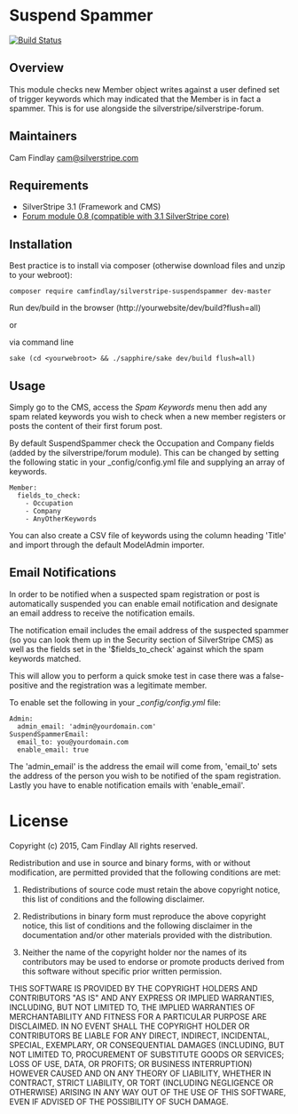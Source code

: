 # Suspend Spammer #

[![Build Status](https://travis-ci.org/camfindlay/silverstripe-suspendspammer.png?branch=master)](https://travis-ci.org/camfindlay/silverstripe-suspendspammer)

## Overview ##
This module checks new Member object writes against a user defined set of trigger keywords which may indicated that 
the Member is in fact a spammer. This is for use alongside the silverstripe/silverstripe-forum.

## Maintainers ##
Cam Findlay <cam@silverstripe.com>

## Requirements ##
 * SilverStripe 3.1 (Framework and CMS)
 * [Forum module 0.8 (compatible with 3.1 SilverStripe core)](https://github.com/silverstripe/silverstripe-forum)

## Installation ##

Best practice is to install via composer (otherwise download files and unzip to your webroot):

    composer require camfindlay/silverstripe-suspendspammer dev-master

Run dev/build in the browser (http://yourwebsite/dev/build?flush=all) 

or 

via command line

    sake (cd <yourwebroot> && ./sapphire/sake dev/build flush=all)

## Usage ##
Simply go to the CMS, access the *Spam Keywords* menu then add any spam related keywords you wish to check when a new member registers or posts the content of their first forum post. 

By default SuspendSpammer check the Occupation and Company fields (added by the silverstripe/forum module). 
This can be changed by setting the following static in your _config/config.yml file and supplying an array of keywords.

    Member:
      fields_to_check:
        - Occupation
        - Company
        - AnyOtherKeywords

You can also create a CSV file of keywords using the column heading 'Title' and import through the default ModelAdmin importer.

## Email Notifications ##
In order to be notified when a suspected spam registration or post is automatically suspended you can enable email notification and designate an email address to receive the notification emails. 

The notification email includes the email address of the suspected spammer (so you can look them up in the Security section of SilverStripe CMS) as well as the fields set in the '$fields_to_check' against which the spam keywords matched. 

This will allow you to perform a quick smoke test in case there was a false-positive and the registration was a legitimate member.

To enable set the following in your *_config/config.yml* file:  
    
    Admin:
      admin_email: 'admin@yourdomain.com'
    SuspendSpammerEmail:
      email_to: you@yourdomain.com
      enable_email: true
    
The 'admin_email' is the address the email will come from, 'email_to' sets the address of the person you wish to be notified of the spam registration. Lastly you have to enable notification emails with 'enable_email'.

# License
Copyright (c) 2015, Cam Findlay
All rights reserved.

Redistribution and use in source and binary forms, with or without modification, are permitted provided that the following conditions are met:

1. Redistributions of source code must retain the above copyright notice, this list of conditions and the following disclaimer.

2. Redistributions in binary form must reproduce the above copyright notice, this list of conditions and the following disclaimer in the documentation and/or other materials provided with the distribution.

3. Neither the name of the copyright holder nor the names of its contributors may be used to endorse or promote products derived from this software without specific prior written permission.

THIS SOFTWARE IS PROVIDED BY THE COPYRIGHT HOLDERS AND CONTRIBUTORS "AS IS" AND ANY EXPRESS OR IMPLIED WARRANTIES, INCLUDING, BUT NOT LIMITED TO, THE IMPLIED WARRANTIES OF MERCHANTABILITY AND FITNESS FOR A PARTICULAR PURPOSE ARE DISCLAIMED. IN NO EVENT SHALL THE COPYRIGHT HOLDER OR CONTRIBUTORS BE LIABLE FOR ANY DIRECT, INDIRECT, INCIDENTAL, SPECIAL, EXEMPLARY, OR CONSEQUENTIAL DAMAGES (INCLUDING, BUT NOT LIMITED TO, PROCUREMENT OF SUBSTITUTE GOODS OR SERVICES; LOSS OF USE, DATA, OR PROFITS; OR BUSINESS INTERRUPTION) HOWEVER CAUSED AND ON ANY THEORY OF LIABILITY, WHETHER IN CONTRACT, STRICT LIABILITY, OR TORT (INCLUDING NEGLIGENCE OR OTHERWISE) ARISING IN ANY WAY OUT OF THE USE OF THIS SOFTWARE, EVEN IF ADVISED OF THE POSSIBILITY OF SUCH DAMAGE.
